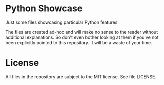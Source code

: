 # Python Showcase
Just some files showcasing particular Python features.

The files are created ad-hoc and will make no sense to the reader without
additional explanations. So don't even bother looking at them if you've not been
explicitly pointed to this repository. It will be a waste of your time.

# License
All files in the repository are subject to the MIT license. See file LICENSE.
